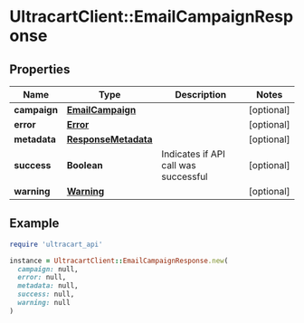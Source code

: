 # UltracartClient::EmailCampaignResponse

## Properties

| Name | Type | Description | Notes |
| ---- | ---- | ----------- | ----- |
| **campaign** | [**EmailCampaign**](EmailCampaign.md) |  | [optional] |
| **error** | [**Error**](Error.md) |  | [optional] |
| **metadata** | [**ResponseMetadata**](ResponseMetadata.md) |  | [optional] |
| **success** | **Boolean** | Indicates if API call was successful | [optional] |
| **warning** | [**Warning**](Warning.md) |  | [optional] |

## Example

```ruby
require 'ultracart_api'

instance = UltracartClient::EmailCampaignResponse.new(
  campaign: null,
  error: null,
  metadata: null,
  success: null,
  warning: null
)
```

